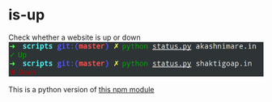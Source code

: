 # is-up
Check whether a website is up or down
<img src="aa.png">

This is a python version of  [this npm module](https://github.com/sindresorhus/is-up)

